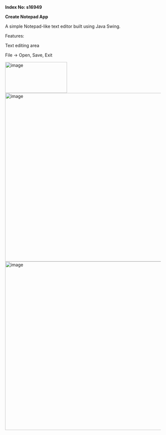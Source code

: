 **Index No: s16949**

**Create Notepad App**

A simple Notepad-like text editor built using Java Swing.  

Features:

Text editing area

File → Open, Save, Exit

<img width="200" height="100" alt="image" src="https://github.com/user-attachments/assets/ac40efa9-bc60-4cb4-9012-93e2b9359a30" />

<img width="850" height="545" alt="image" src="https://github.com/user-attachments/assets/4a41416b-bb36-4222-b676-4c1c8d7f34fa" />

<img width="850" height="545" alt="image" src="https://github.com/user-attachments/assets/6fe9c275-2ef9-4267-a905-b18c0c4f9ca0" />



